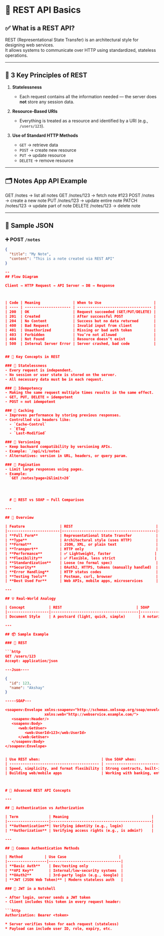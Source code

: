 # 🧠 REST API Basics

## ✅ What is a REST API?

REST (Representational State Transfer) is an architectural style for designing web services.  
It allows systems to communicate over HTTP using standardized, stateless operations.

---

## 🔑 3 Key Principles of REST

1. **Statelessness**  
   - Each request contains all the information needed — the server does **not** store any session data.
   
2. **Resource-Based URIs**  
   - Everything is treated as a resource and identified by a URI (e.g., `/users/123`).

3. **Use of Standard HTTP Methods**  
   - `GET` → retrieve data  
   - `POST` → create new resource  
   - `PUT` → update resource  
   - `DELETE` → remove resource

---

## 🗂️ Notes App API Example

GET     /notes           → list all notes
GET     /notes/123       → fetch note #123
POST    /notes           → create a new note
PUT     /notes/123       → update entire note
PATCH   /notes/123       → update part of note
DELETE  /notes/123       → delete note


---

## 💬 Sample JSON

### ➕ POST `/notes`
```json
{
  "title": "My Note",
  "content": "This is a note created via REST API"
}

--
## Flow Diagram

Client → HTTP Request → API Server → DB → Response



| Code | Meaning               | When to Use                        |
| ---- | --------------------- | ---------------------------------- |
| 200  | OK                    | Request succeeded (GET/PUT/DELETE) |
| 201  | Created               | After successful POST              |
| 204  | No Content            | Success but no data returned       |
| 400  | Bad Request           | Invalid input from client          |
| 401  | Unauthorized          | Missing or bad auth token          |
| 403  | Forbidden             | You’re not allowed                 |
| 404  | Not Found             | Resource doesn’t exist             |
| 500  | Internal Server Error | Server crashed, bad code           |


## 🧠 Key Concepts in REST

### 🔹 Statelessness
- Every request is independent.
- No session or user state is stored on the server.
- All necessary data must be in each request.

### 🔹 Idempotency
- Making the same request multiple times results in the same effect.
- GET, PUT, DELETE = idempotent  
- POST = not idempotent

### 🔹 Caching
- Improves performance by storing previous responses.
- Controlled via headers like:
  - `Cache-Control`
  - `ETag`
  - `Last-Modified`

### 🔹 Versioning
- Keep backward compatibility by versioning APIs.
- Example: `/api/v1/notes`  
- Alternatives: version in URL, headers, or query param.

### 🔹 Pagination
- Limit large responses using pages.
- Example:  
  `GET /notes?page=2&limit=20`




  # 🧪 REST vs SOAP – Full Comparison

---

## 📖 Overview

| Feature                | REST                                      | SOAP                                         |
|------------------------|-------------------------------------------|-----------------------------------------------|
| **Full Form**          | Representational State Transfer           | Simple Object Access Protocol                 |
| **Type**               | Architectural style (uses HTTP)           | Strict protocol (uses XML + WSDL)             |
| **Format**             | JSON, XML, or plain text                  | **XML only**                                  |
| **Transport**          | HTTP only                                 | HTTP, SMTP, TCP, etc.                         |
| **Performance**        | ✅ Lightweight, faster                    | ❌ Heavy (XML parsing, strict structure)      |
| **Flexibility**        | ✅ Flexible, less strict                  | ❌ Rigid, strict schema                        |
| **Standardization**    | Loose (no formal spec)                    | Strict (uses WSDL for service contracts)       |
| **Security**           | OAuth2, HTTPS, tokens (manually handled)  | WS-Security (built-in security features)       |
| **Error Handling**     | HTTP status codes                         | Uses structured **SOAP Fault** messages       |
| **Testing Tools**      | Postman, curl, browser                    | Special tools (SoapUI, WSDL clients)           |
| **Best Used For**      | Web APIs, mobile apps, microservices      | Enterprise apps, banking, legacy systems       |

---

## 💡 Real-World Analogy

| Concept           | REST                                  | SOAP                                  |
|-------------------|----------------------------------------|----------------------------------------|
| Document Style    | A postcard (light, quick, simple)      | A notarized legal document (heavy, strict) |

---

## 📦 Sample Example

### 🔹 REST

```http
GET /users/123
Accept: application/json

---Json----

{
  "id": 123,
  "name": "Akshay"
}

-----SOAP---

<soapenv:Envelope xmlns:soapenv="http://schemas.xmlsoap.org/soap/envelope/"
                  xmlns:web="http://webservice.example.com/">
   <soapenv:Header/>
   <soapenv:Body>
      <web:GetUser>
         <web:UserId>123</web:UserId>
      </web:GetUser>
   </soapenv:Body>
</soapenv:Envelope>


| Use REST when:                            | Use SOAP when:                                  |
| ----------------------------------------- | ----------------------------------------------- |
| Speed, simplicity, and format flexibility | Strong contracts, built-in security, legacy B2B |
| Building web/mobile apps                  | Working with banking, enterprise, or telecom    |



# 🚀 Advanced REST API Concepts

---

## 🔐 Authentication vs Authorization

| Term              | Meaning                                      |
|-------------------|----------------------------------------------|
| **Authentication**| Verifying identity (e.g., login)             |
| **Authorization** | Verifying access rights (e.g., is admin?)    |

---

## 🔑 Common Authentication Methods

| Method          | Use Case                        |
|------------------|---------------------------------|
| **Basic Auth**    | Dev/testing only               |
| **API Key**       | Internal/low-security systems  |
| **OAuth2**        | 3rd-party login (e.g., Google) |
| **JWT (JSON Web Token)** | Modern stateless auth   |

### 📌 JWT in a Nutshell

- After login, server sends a JWT token
- Client includes this token in every request header:

```http
Authorization: Bearer <token>

* Server verifies token for each request (stateless)
* Payload can include user ID, role, expiry, etc.